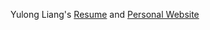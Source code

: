 Yulong Liang's [Resume](Yulong_Resume_MSCSE_Final.pdf) and [Personal Website](https://younglilbird.github.io/)
